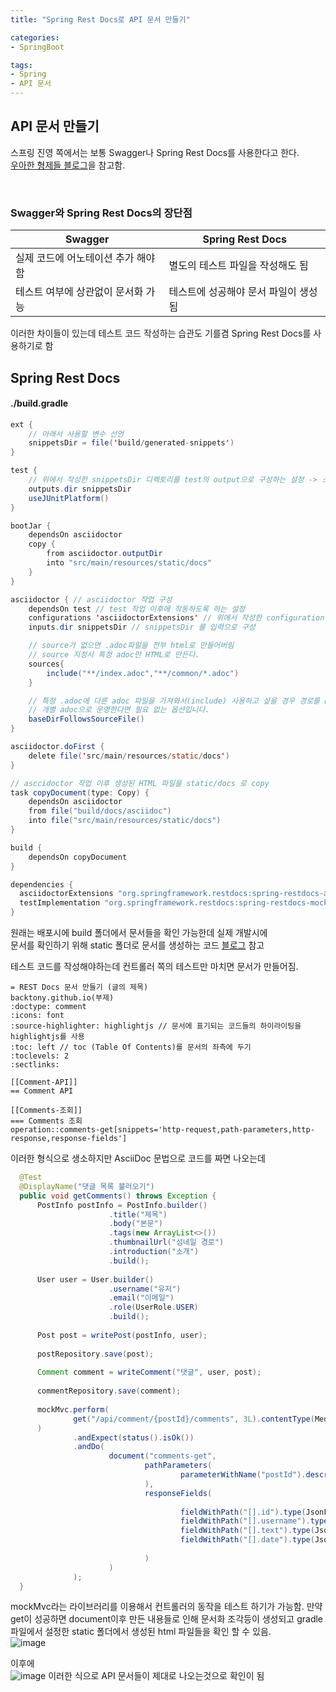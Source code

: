 ```yaml
---
title: "Spring Rest Docs로 API 문서 만들기"

categories:
- SpringBoot

tags:
- Spring
- API 문서
---
```


## API 문서 만들기

스프링 진영 쪽에서는 보통 Swagger나 Spring Rest Docs를 사용한다고 한다.  
[우아한 형제들 블로그](https://techblog.woowahan.com/2597/)을  참고함.

<br>

### Swagger와 Spring Rest Docs의 장단점  

| Swagger             | Spring Rest Docs     |
|---------------------|----------------------|
| 실제 코드에 어노테이션 추가 해야함 | 별도의 테스트 파일을 작성해도 됨   |
| 테스트 여부에 상관없이 문서화 가능 | 테스트에 성공해야 문서 파일이 생성됨 |

이러한 차이들이 있는데 테스트 코드 작성하는 습관도 기를겸 Spring Rest Docs를 사용하기로 함


## Spring Rest Docs


#### ./build.gradle
```java
ext {
    // 아래서 사용할 변수 선언
    snippetsDir = file('build/generated-snippets')
}

test {
    // 위에서 작성한 snippetsDir 디렉토리를 test의 output으로 구성하는 설정 -> 스니펫 조각들이 build/generated-snippets로 출력
    outputs.dir snippetsDir
    useJUnitPlatform()
}

bootJar {
    dependsOn asciidoctor
    copy {
        from asciidoctor.outputDir
        into "src/main/resources/static/docs"
    }
}

asciidoctor { // asciidoctor 작업 구성
    dependsOn test // test 작업 이후에 작동하도록 하는 설정
    configurations 'asciidoctorExtensions' // 위에서 작성한 configuration 적용
    inputs.dir snippetsDir // snippetsDir 를 입력으로 구성

    // source가 없으면 .adoc파일을 전부 html로 만들어버림
    // source 지정시 특정 adoc만 HTML로 만든다.
    sources{
        include("**/index.adoc","**/common/*.adoc")
    }

    // 특정 .adoc에 다른 adoc 파일을 가져와서(include) 사용하고 싶을 경우 경로를 baseDir로 맞춰주는 설정입니다.
    // 개별 adoc으로 운영한다면 필요 없는 옵션입니다.
    baseDirFollowsSourceFile()
}

asciidoctor.doFirst {
    delete file('src/main/resources/static/docs')
}

// asccidoctor 작업 이후 생성된 HTML 파일을 static/docs 로 copy
task copyDocument(type: Copy) {
    dependsOn asciidoctor
    from file("build/docs/asciidoc")
    into file("src/main/resources/static/docs")
}

build {
    dependsOn copyDocument
}

dependencies {
  asciidoctorExtensions "org.springframework.restdocs:spring-restdocs-asciidoctor"
  testImplementation "org.springframework.restdocs:spring-restdocs-mockmvc"
}
```

원래는 배포시에 build 폴더에서 문서들을 확인 가능한데 실제 개발시에   
문서를 확인하기 위해 static 폴더로 문서를 생성하는 코드
[블로그](https://velog.io/@backtony/Spring-REST-Docs-%EC%A0%81%EC%9A%A9-%EB%B0%8F-%EC%B5%9C%EC%A0%81%ED%99%94-%ED%95%98%EA%B8%B0) 참고


테스트 코드를 작성해야하는데 컨트롤러 쪽의 테스트만 마치면 문서가 만들어짐.

```shell
= REST Docs 문서 만들기 (글의 제목)
backtony.github.io(부제)
:doctype: comment
:icons: font
:source-highlighter: highlightjs // 문서에 표기되는 코드들의 하이라이팅을 highlightjs를 사용
:toc: left // toc (Table Of Contents)를 문서의 좌측에 두기
:toclevels: 2
:sectlinks:

[[Comment-API]]
== Comment API

[[Comments-조회]]
=== Comments 조회
operation::comments-get[snippets='http-request,path-parameters,http-response,response-fields']
```

이러한 형식으로 생소하지만 AsciiDoc 문법으로 코드를 짜면 나오는데

```java
  @Test
  @DisplayName("댓글 목록 불러오기")
  public void getComments() throws Exception {
      PostInfo postInfo = PostInfo.builder()
                      .title("제목")
                      .body("본문")
                      .tags(new ArrayList<>())
                      .thumbnailUrl("섬네일 경로")
                      .introduction("소개")
                      .build();
  
      User user = User.builder()
                      .username("유저")
                      .email("이메일")
                      .role(UserRole.USER)
                      .build();
  
      Post post = writePost(postInfo, user);
  
      postRepository.save(post);
  
      Comment comment = writeComment("댓글", user, post);
  
      commentRepository.save(comment);
  
      mockMvc.perform(
              get("/api/comment/{postId}/comments", 3L).contentType(MediaType.APPLICATION_JSON)
      )
              .andExpect(status().isOk())
              .andDo(
                      document("comments-get",
                              pathParameters(
                                      parameterWithName("postId").description("Post ID")
                              ),
                              responseFields(
  
                                      fieldWithPath("[].id").type(JsonFieldType.NUMBER).description("Comment ID"),
                                      fieldWithPath("[].username").type(JsonFieldType.STRING).description("Username"),
                                      fieldWithPath("[].text").type(JsonFieldType.STRING).description("Comment text"),
                                      fieldWithPath("[].date").type(JsonFieldType.STRING).description("Comment date")
  
                              )
                      )
              );
  }
```

mockMvc라는 라이브러리를 이용해서 컨트롤러의 동작을 테스트 하기가 가능함.
만약 get이 성공하면 document이후 만든 내용들로 인해 문서화 조각등이 생성되고
gradle 파일에서 설정한 static 폴더에서 생성된 html 파일들을 확인 할 수 있음.    
![image](https://github.com/kkjh9909/kkjh9909.github.io/assets/63646062/77bba2f0-c3b4-4453-ac6c-b1238a6538ff)  

이후에  
![image](https://github.com/kkjh9909/kkjh9909.github.io/assets/63646062/60344818-791f-41f1-8906-4e09ee27e515)
이러한 식으로 API 문서들이 제대로 나오는것으로 확인이 됨  


